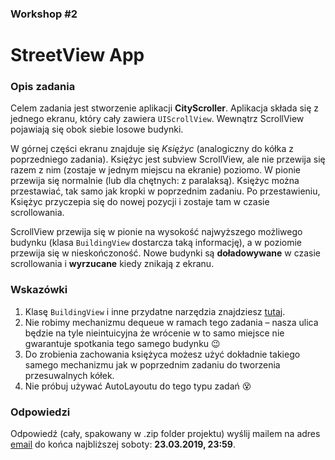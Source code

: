 ### Workshop #2

# StreetView App

### Opis zadania

Celem zadania jest stworzenie aplikacji **CityScroller**. Aplikacja składa się z jednego ekranu, który cały zawiera `UIScrollView`. Wewnątrz ScrollView pojawiają się obok siebie losowe budynki.

W górnej części ekranu znajduje się *Księżyc* (analogiczny do kółka z poprzedniego zadania). Księżyc jest subview ScrollView, ale nie przewija się razem z nim (zostaje w jednym miejscu na ekranie) poziomo. W pionie przewija się normalnie (lub dla chętnych: z paralaksą). Księżyc można przestawiać, tak samo jak kropki w poprzednim zadaniu. Po przestawieniu, Księżyc przyczepia się do nowej pozycji i zostaje tam w czasie scrollowania.

ScrollView przewija się w pionie na wysokość najwyższego możliwego budynku (klasa `BuildingView` dostarcza taką informację), a w poziomie przewija się w nieskończoność. Nowe budynki są **doładowywane** w czasie scrollowania i **wyrzucane** kiedy znikają z ekranu.

### Wskazówki

1. Klasę `BuildingView` i inne przydatne narzędzia znajdziesz [tutaj](Assets).
2. Nie robimy mechanizmu dequeue w ramach tego zadania – nasza ulica będzie na tyle nieintuicyjna że wrócenie w to samo miejsce nie gwarantuje spotkania tego samego budynku 😉
3. Do zrobienia zachowania księżyca możesz użyć dokładnie takiego samego mechanizmu jak w poprzednim zadaniu do tworzenia przesuwalnych kółek.
4. Nie próbuj używać AutoLayoutu do tego typu zadań 😵

### Odpowiedzi

Odpowiedź (cały, spakowany w .zip folder projektu) wyślij mailem na adres [email](mailto:ios@daftacademy.pl) do końca najbliższej soboty: **23.03.2019, 23:59**.
